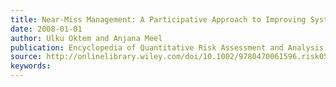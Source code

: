 ```yaml
---
title: Near-Miss Management: A Participative Approach to Improving System Reliability
date: 2008-01-01
author: Ulku Oktem and Anjana Meel
publication: Encyclopedia of Quantitative Risk Assessment and Analysis, Melnick, E., and Everitt, B. (eds.) John Wiley & Sons Ltd.
source: http://onlinelibrary.wiley.com/doi/10.1002/9780470061596.risk0508/full
keywords:
---
```





